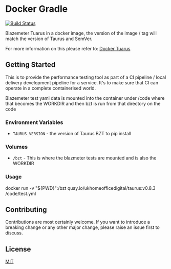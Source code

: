 # Docker Gradle

[![Build Status](https://travis-ci.org/UKHomeOffice/docker-taurus.svg?branch=master)](https://travis-ci.org/UKHomeOffice/docker-taurus)

Blazemeter Tuarus in a docker image, the version of the image / tag will match the version of Taurus and SemVer. 

For more information on this please refer to: [Docker Tuarus](https://github.com/Blazemeter/taurus)

## Getting Started

This is to provide the performance testing tool as part of a CI pipeline / local delivery development pipeline
for a service. It's to make sure that CI can operate in a complete containerised world.

Blazemeter test yaml data is mounted into the container under /code where that becomes the WORKDIR and then bzt is run
from that directory on the code

### Environment Variables

* `TAURUS_VERSION` - the version of Taurus BZT to pip install

### Volumes

* `/bzt` - This is where the blazmeter tests are mounted and is also the WORKDIR

### Usage

docker run -v "${PWD}":/bzt quay.io/ukhomeofficedigital/taurus:v0.8.3 /code/test.yml

## Contributing

Contributions are most certainly welcome. If you want to introduce a breaking
change or any other major change, please raise an issue first to discuss.

## License

[MIT](LICENSE)
